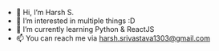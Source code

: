 - 👋 Hi, I’m Harsh S.
- 👀 I’m interested in multiple things :D
- 🌱 I’m currently learning Python & ReactJS
- 📫 You can reach me via harsh.srivastava1303@gmail.com

<!---
iamharsh/iamharsh is a ✨ special ✨ repository because its `README.md` (this file) appears on your GitHub profile.
You can click the Preview link to take a look at your changes.
--->
